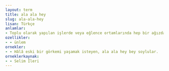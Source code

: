 ```yaml
---
layout: term
title: ala ala hey
slug: ala-ala-hey
lisan: Türkçe
anlamlar:
- Toplu olarak yapılan işlerde veya eğlence ortamlarında hep bir ağızdan yüksek sesle söylenen bir söz
ozellikler:
- - ünlem
ornekler:
- - Hâlâ eski bir görkemi yaşamak isteyen, ala ala hey bey soylular.
orneklerkaynak:
- - Selim İleri
---
```

